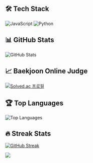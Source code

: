 
## 🛠 Tech Stack
![JavaScript](https://img.shields.io/badge/-JavaScript-F7DF1E?style=flat-square&logo=javascript&logoColor=black)
![Python](https://img.shields.io/badge/-Python-3776AB?style=flat-square&logo=Python&logoColor=white)
<!-- 더 많은 기술 스택 배지는 https://github.com/Ileriayo/markdown-badges 참고 -->

## 📊 GitHub Stats
![GitHub Stats](https://github-readme-stats.vercel.app/api?username=Young4424&show_icons=true&theme=radical)

## 📈 Baekjoon Online Judge
[![Solved.ac 프로필](http://mazassumnida.wtf/api/v2/generate_badge?boj=rladydgnj)](https://solved.ac/rladydgnj)

## 🏆 Top Languages
![Top Languages](https://github-readme-stats.vercel.app/api/top-langs/?username=Young4424&layout=compact&theme=radical)

## 🔥 Streak Stats
[![GitHub Streak](https://github-readme-streak-stats.herokuapp.com/?user=Young4424&theme=dark)](https://git.io/streak-stats)


<a href="https://github.com/Young4424/Recipic_final_presentation">
  <img align="center" src="https://github-readme-stats.vercel.app/api/pin/?username=Young4424&repo=Recipic_final_presentation&theme=radical" />
</a>


